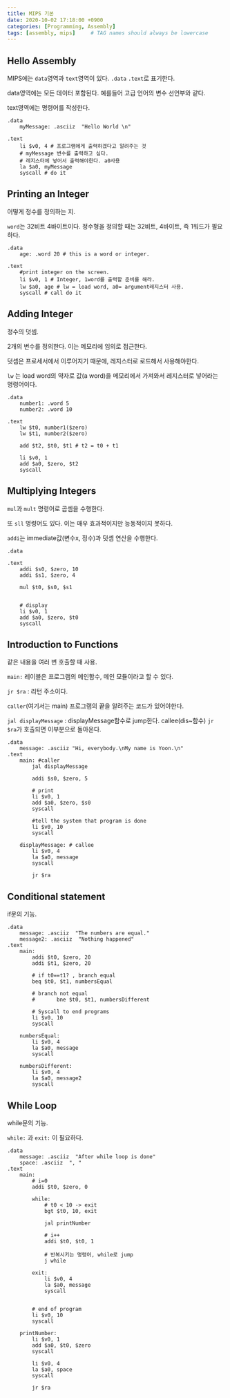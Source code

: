 ```yaml
---
title: MIPS 기본
date: 2020-10-02 17:18:00 +0900
categories: [Programming, Assembly]
tags: [assembly, mips]     # TAG names should always be lowercase
---
```

## Hello Assembly

MIPS에는 `data`영역과 `text`영역이 있다. `.data` `.text`로 표기한다.

data영역에는 모든 데이터 포함된다. 예를들어 고급 언어의 변수 선언부와 같다.

text영역에는 명령어를 작성한다.

```
.data
	myMessage: .asciiz  "Hello World \n"

.text
	li $v0, 4 # 프로그램에게 출력하겠다고 알려주는 것 
	# myMessage 변수를 출력하고 싶다.
	# 레지스터에 넣어서 출력해야한다. a0사용 
	la $a0, myMessage
	syscall # do it
```

## Printing an Integer

어떻게 정수를 정의하는 지.

`word`는 32비트 4바이트이다. 정수형을 정의할 때는 32비트, 4바이트, 즉 1워드가 필요하다.

```
.data
	age: .word 20 # this is a word or integer.

.text 
	#print integer on the screen.
	li $v0, 1 # Integer, 1word를 출력할 준비를 해라.
	lw $a0, age # lw = load word, a0= argument레지스터 사용. 
	syscall # call do it
```

## Adding Integer

정수의 덧셈.

2개의 변수를 정의한다. 이는 메모리에 임의로 접근한다.

덧셈은 프로세서에서 이루어지기 때문에, 레지스터로 로드해서 사용해야한다.

`lw` 는 load word의 약자로 값(a word)을 메모리에서 가져와서 레지스터로 넣어라는 명령어이다.

```
.data
	number1: .word 5
	number2: .word 10

.text
	lw $t0, number1($zero)
	lw $t1, number2($zero)
	
	add $t2, $t0, $t1 # t2 = t0 + t1
	
	li $v0, 1
	add $a0, $zero, $t2
	syscall
```

## Multiplying Integers

`mul`과 `mult` 명령어로 곱셈을 수행한다.

또 `sll` 명령어도 있다. 이는 매우 효과적이지만 능동적이지 못하다. 

`addi`는 immediate값(변수x, 정수)과 덧셈 연산을 수행한다.

```
.data
	
.text
	addi $s0, $zero, 10
	addi $s1, $zero, 4
	
	mul $t0, $s0, $s1
	
	
	# display 
	li $v0, 1
	add $a0, $zero, $t0
	syscall
```

## Introduction to Functions

같은 내용을 여러 번 호출할 때 사용.

`main:` 레이블은 프로그램의 메인함수, 메인 모듈이라고 할 수 있다.

`jr $ra` : 리턴 주소이다.

`caller`(여기서는 main) 프로그램의 끝을 알려주는 코드가 있어야한다. 

`jal displayMessage` : displayMessage함수로 jump한다. callee(dis~함수) `jr $ra`가 호출되면 이부분으로 돌아온다.

```
.data
	message: .asciiz "Hi, everybody.\nMy name is Yoon.\n"
.text
	main: #caller
		jal displayMessage
			
		addi $s0, $zero, 5
		
		# print
		li $v0, 1
		add $a0, $zero, $s0
		syscall
	
		#tell the system that program is done
		li $v0, 10
		syscall
	
	displayMessage: # callee
		li $v0, 4
		la $a0, message
		syscall
		
		jr $ra
```

## Conditional statement

if문의 기능.

```
.data
	message: .asciiz  "The numbers are equal."
	message2: .asciiz  "Nothing happened"
.text
	main:
		addi $t0, $zero, 20
		addi $t1, $zero, 20
		
		# if t0==t1? , branch equal
		beq $t0, $t1, numbersEqual
		
		# branch not equal
		#		bne $t0, $t1, numbersDifferent
		
		# Syscall to end programs
		li $v0, 10
		syscall
	
	numbersEqual:
		li $v0, 4
		la $a0, message
		syscall
		
	numbersDifferent:
		li $v0, 4
		la $a0, message2
		syscall
```

## While Loop

while문의 기능.

`while:` 과 `exit:` 이 필요하다.

```
.data
	message: .asciiz  "After while loop is done"
	space: .asciiz  ", "
.text
	main:
		# i=0
		addi $t0, $zero, 0
		
		while:
			# t0 < 10 -> exit
			bgt $t0, 10, exit
			
			jal printNumber
			
			# i++
			addi $t0, $t0, 1
			
			# 반복시키는 명령어, while로 jump
			j while 
		
		exit:
			li $v0, 4
			la $a0, message
			syscall
		
		
		# end of program
		li $v0, 10
		syscall
		
	printNumber:
		li $v0, 1
		add $a0, $t0, $zero
		syscall
		
		li $v0, 4
		la $a0, space
		syscall
		
		jr $ra
```